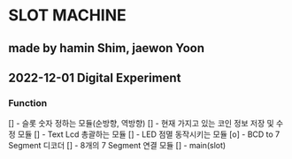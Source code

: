# SLOT MACHINE

## made by hamin Shim, jaewon Yoon

## 2022-12-01 Digital Experiment

### Function

[] - 슬롯 숫자 정하는 모듈(순방향, 역방향)
[] - 현재 가지고 있는 코인 정보 저장 및 수정 모듈
[] - Text Lcd 총괄하는 모듈
[] - LED 점멸 동작시키는 모듈
[o] - BCD to 7 Segment 디코더
[] - 8개의 7 Segment 연결 모듈
[] - main(slot)
